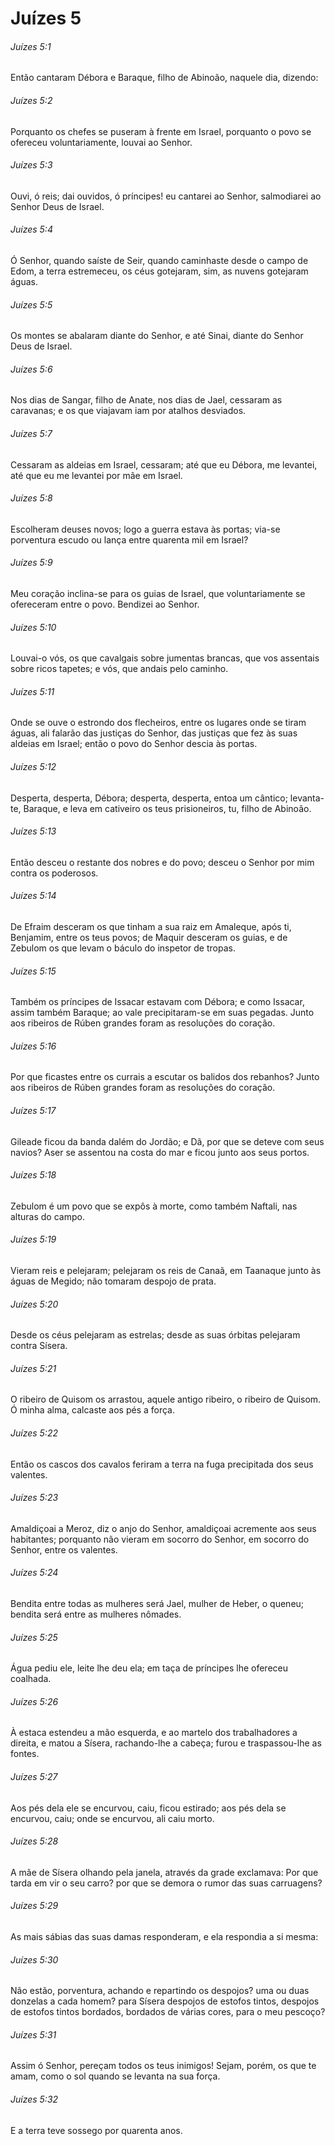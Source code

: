 # Juízes 5

###### Juízes 5:1

Então cantaram Débora e Baraque, filho de Abinoão, naquele dia, dizendo:

###### Juízes 5:2

Porquanto os chefes se puseram à frente em Israel, porquanto o povo se ofereceu voluntariamente, louvai ao Senhor.

###### Juízes 5:3

Ouvi, ó reis; dai ouvidos, ó príncipes! eu cantarei ao Senhor, salmodiarei ao Senhor Deus de Israel.

###### Juízes 5:4

Ó Senhor, quando saíste de Seir, quando caminhaste desde o campo de Edom, a terra estremeceu, os céus gotejaram, sim, as nuvens gotejaram águas.

###### Juízes 5:5

Os montes se abalaram diante do Senhor, e até Sinai, diante do Senhor Deus de Israel.

###### Juízes 5:6

Nos dias de Sangar, filho de Anate, nos dias de Jael, cessaram as caravanas; e os que viajavam iam por atalhos desviados.

###### Juízes 5:7

Cessaram as aldeias em Israel, cessaram; até que eu Débora, me levantei, até que eu me levantei por mãe em Israel.

###### Juízes 5:8

Escolheram deuses novos; logo a guerra estava às portas; via-se porventura escudo ou lança entre quarenta mil em Israel?

###### Juízes 5:9

Meu coração inclina-se para os guias de Israel, que voluntariamente se ofereceram entre o povo. Bendizei ao Senhor.

###### Juízes 5:10

Louvai-o vós, os que cavalgais sobre jumentas brancas, que vos assentais sobre ricos tapetes; e vós, que andais pelo caminho.

###### Juízes 5:11

Onde se ouve o estrondo dos flecheiros, entre os lugares onde se tiram águas, ali falarão das justiças do Senhor, das justiças que fez às suas aldeias em Israel; então o povo do Senhor descia às portas.

###### Juízes 5:12

Desperta, desperta, Débora; desperta, desperta, entoa um cântico; levanta-te, Baraque, e leva em cativeiro os teus prisioneiros, tu, filho de Abinoão.

###### Juízes 5:13

Então desceu o restante dos nobres e do povo; desceu o Senhor por mim contra os poderosos.

###### Juízes 5:14

De Efraim desceram os que tinham a sua raiz em Amaleque, após ti, Benjamim, entre os teus povos; de Maquir desceram os guias, e de Zebulom os que levam o báculo do inspetor de tropas.

###### Juízes 5:15

Também os príncipes de Issacar estavam com Débora; e como Issacar, assim também Baraque; ao vale precipitaram-se em suas pegadas. Junto aos ribeiros de Rúben grandes foram as resoluções do coração.

###### Juízes 5:16

Por que ficastes entre os currais a escutar os balidos dos rebanhos? Junto aos ribeiros de Rúben grandes foram as resoluções do coração.

###### Juízes 5:17

Gileade ficou da banda dalém do Jordão; e Dã, por que se deteve com seus navios? Aser se assentou na costa do mar e ficou junto aos seus portos.

###### Juízes 5:18

Zebulom é um povo que se expôs à morte, como também Naftali, nas alturas do campo.

###### Juízes 5:19

Vieram reis e pelejaram; pelejaram os reis de Canaã, em Taanaque junto às águas de Megido; não tomaram despojo de prata.

###### Juízes 5:20

Desde os céus pelejaram as estrelas; desde as suas órbitas pelejaram contra Sísera.

###### Juízes 5:21

O ribeiro de Quisom os arrastou, aquele antigo ribeiro, o ribeiro de Quisom. Ó minha alma, calcaste aos pés a força.

###### Juízes 5:22

Então os cascos dos cavalos feriram a terra na fuga precipitada dos seus valentes.

###### Juízes 5:23

Amaldiçoai a Meroz, diz o anjo do Senhor, amaldiçoai acremente aos seus habitantes; porquanto não vieram em socorro do Senhor, em socorro do Senhor, entre os valentes.

###### Juízes 5:24

Bendita entre todas as mulheres será Jael, mulher de Heber, o queneu; bendita será entre as mulheres nômades.

###### Juízes 5:25

Água pediu ele, leite lhe deu ela; em taça de príncipes lhe ofereceu coalhada.

###### Juízes 5:26

À estaca estendeu a mão esquerda, e ao martelo dos trabalhadores a direita, e matou a Sísera, rachando-lhe a cabeça; furou e traspassou-lhe as fontes.

###### Juízes 5:27

Aos pés dela ele se encurvou, caiu, ficou estirado; aos pés dela se encurvou, caiu; onde se encurvou, ali caiu morto.

###### Juízes 5:28

A mãe de Sísera olhando pela janela, através da grade exclamava: Por que tarda em vir o seu carro? por que se demora o rumor das suas carruagens?

###### Juízes 5:29

As mais sábias das suas damas responderam, e ela respondia a si mesma:

###### Juízes 5:30

Não estão, porventura, achando e repartindo os despojos? uma ou duas donzelas a cada homem? para Sísera despojos de estofos tintos, despojos de estofos tintos bordados, bordados de várias cores, para o meu pescoço?

###### Juízes 5:31

Assim ó Senhor, pereçam todos os teus inimigos! Sejam, porém, os que te amam, como o sol quando se levanta na sua força.

###### Juízes 5:32

E a terra teve sossego por quarenta anos.

